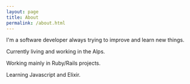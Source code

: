 ```yaml
---
layout: page
title: About
permalink: /about.html
---
```


I'm a software developer always trying to improve and learn new things.

Currently living and working in the Alps.

Working mainly in Ruby/Rails projects.

Learning Javascript and Elixir.
